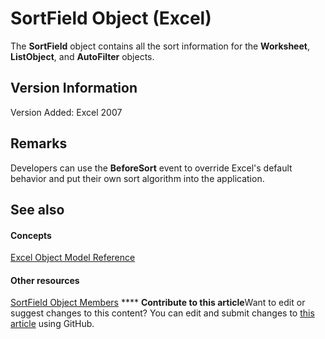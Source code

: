 
# SortField Object (Excel)

The  **SortField** object contains all the sort information for the **Worksheet**,  **ListObject**, and  **AutoFilter** objects.


## Version Information

Version Added: Excel 2007 


## Remarks

Developers can use the  **BeforeSort** event to override Excel's default behavior and put their own sort algorithm into the application.


## See also


#### Concepts


 [Excel Object Model Reference](11ea8598-8a20-92d5-f98b-0da04263bf2c.md)
#### Other resources


 [SortField Object Members](f690a20f-e9aa-8ac7-2389-093707269120.md)
****   **Contribute to this article**Want to edit or suggest changes to this content? You can edit and submit changes to  [this article](https://github.com/jhershey00/VBA_Excel_Test/OpenXMLCon/articles/2becf77f-c072-2060-9baf-ebcf785c05bb.md) using GitHub.

